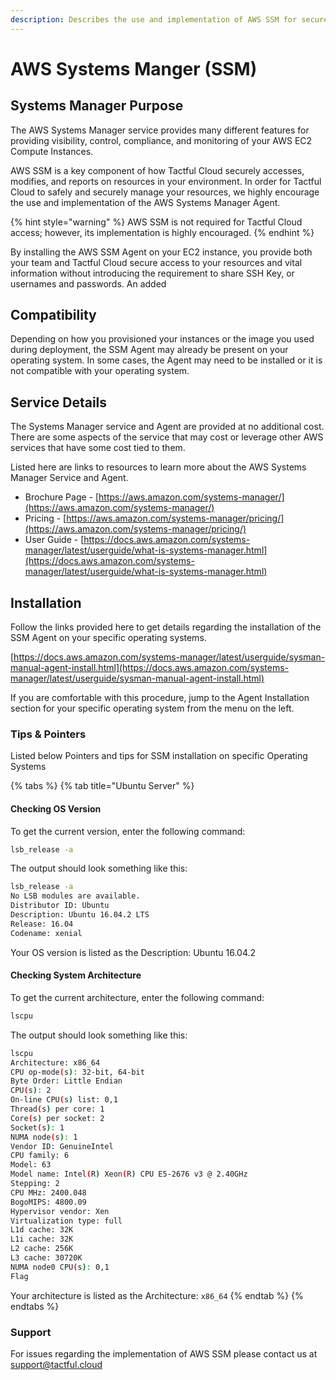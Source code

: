 ```yaml
---
description: Describes the use and implementation of AWS SSM for secure access.
---
```


# AWS Systems Manger \(SSM\)

## Systems Manager Purpose

The AWS Systems Manager service provides many different features for providing visibility, control, compliance, and monitoring of your AWS EC2 Compute Instances.

AWS SSM is a key component of how Tactful Cloud securely accesses, modifies, and reports on resources in your environment. In order for Tactful Cloud to safely and securely manage your resources, we highly encourage the use and implementation of the AWS Systems Manager Agent. 

{% hint style="warning" %}
AWS SSM is not required for Tactful Cloud access; however, its implementation is highly encouraged.
{% endhint %}

By installing the AWS SSM Agent on your EC2 instance, you provide both your team and Tactful Cloud secure access to your resources and vital information without introducing the requirement to share SSH Key, or usernames and passwords. An added

## Compatibility

Depending on how you provisioned your instances or the image you used during deployment, the SSM Agent may already be present on your operating system. In some cases, the Agent may need to be installed or it is not compatible with your operating system.

## Service Details

The Systems Manager service and Agent are provided at no additional cost. There are some aspects of the service that may cost or leverage other AWS services that have some cost tied to them.

Listed here are links to resources to learn more about the AWS Systems Manager Service and Agent.

* Brochure Page - [https://aws.amazon.com/systems-manager/](https://aws.amazon.com/systems-manager/)
* Pricing - [https://aws.amazon.com/systems-manager/pricing/](https://aws.amazon.com/systems-manager/pricing/)
* User Guide - [https://docs.aws.amazon.com/systems-manager/latest/userguide/what-is-systems-manager.html](https://docs.aws.amazon.com/systems-manager/latest/userguide/what-is-systems-manager.html)

## Installation

Follow the links provided here to get details regarding the installation of the SSM Agent on your specific operating systems.

[https://docs.aws.amazon.com/systems-manager/latest/userguide/sysman-manual-agent-install.html](https://docs.aws.amazon.com/systems-manager/latest/userguide/sysman-manual-agent-install.html)

If you are comfortable with this procedure, jump to the Agent Installation section for your specific operating system from the menu on the left.

### Tips & Pointers

Listed below Pointers and tips for SSM installation on specific Operating Systems

{% tabs %}
{% tab title="Ubuntu Server" %}
#### Checking OS Version 

To get the current version, enter the following command:

```bash
lsb_release -a
```

The output should look something like this:

```bash
lsb_release -a
No LSB modules are available.
Distributor ID: Ubuntu
Description: Ubuntu 16.04.2 LTS
Release: 16.04
Codename: xenial
```

Your OS version is listed as the Description: Ubuntu 16.04.2

#### Checking System Architecture

To get the current architecture, enter the following command:

```bash
lscpu
```

The output should look something like this:

```bash
lscpu
Architecture: x86_64
CPU op-mode(s): 32-bit, 64-bit
Byte Order: Little Endian
CPU(s): 2
On-line CPU(s) list: 0,1
Thread(s) per core: 1
Core(s) per socket: 2
Socket(s): 1
NUMA node(s): 1
Vendor ID: GenuineIntel
CPU family: 6
Model: 63
Model name: Intel(R) Xeon(R) CPU E5-2676 v3 @ 2.40GHz
Stepping: 2
CPU MHz: 2400.048
BogoMIPS: 4800.09
Hypervisor vendor: Xen
Virtualization type: full
L1d cache: 32K
L1i cache: 32K
L2 cache: 256K
L3 cache: 30720K
NUMA node0 CPU(s): 0,1
Flag
```

Your architecture is listed as the Architecture: `x86_64`
{% endtab %}
{% endtabs %}

### Support

For issues regarding the implementation of AWS SSM please contact us at [support@tactful.cloud](mailto:support@tactful.cloud)


